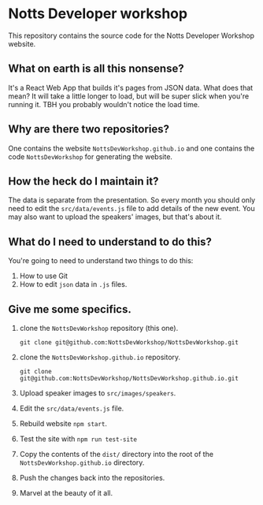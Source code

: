 # Notts Developer workshop

This repository contains the source code for the Notts Developer Workshop website.

## What on earth is all this nonsense?

It's a React Web App that builds it's pages from JSON data.  What does that mean?  It will take a little longer to load, but will be super slick when you're running it.  TBH you probably wouldn't notice the load time.

## Why are there two repositories?

One contains the website `NottsDevWorkshop.github.io` and one contains the code `NottsDevWorkshop` for generating the website.

## How the heck do I maintain it?

The data is separate from the presentation.  So every month you should only need to edit the `src/data/events.js` file to add details of the new event.  You may also want to upload the speakers' images, but that's about it.

## What do I need to understand to do this?

You're going to need to understand two things to do this:

1. How to use Git
1. How to edit `json` data in `.js` files.

## Give me some specifics.

1. clone the `NottsDevWorkshop` repository (this one).

    `git clone git@github.com:NottsDevWorkshop/NottsDevWorkshop.git`
1. clone the `NottsDevWorkshop.github.io` repository.

    `git clone git@github.com:NottsDevWorkshop/NottsDevWorkshop.github.io.git`
1. Upload speaker images to `src/images/speakers`.
1. Edit the `src/data/events.js` file.
1. Rebuild website `npm start`.
1. Test the site with `npm run test-site`
1. Copy the contents of the `dist/` directory into the root of the `NottsDevWorkshop.github.io` directory.
1. Push the changes back into the repositories.
1. Marvel at the beauty of it all.
